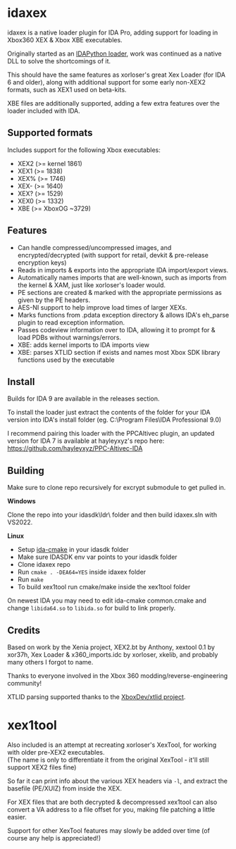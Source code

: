 # idaxex

idaxex is a native loader plugin for IDA Pro, adding support for loading in Xbox360 XEX & Xbox XBE executables.

Originally started as an [IDAPython loader](https://github.com/emoose/reversing/blob/master/xbox360.py), work was continued as a native DLL to solve the shortcomings of it.

This should have the same features as xorloser's great Xex Loader (for IDA 6 and older), along with additional support for some early non-XEX2 formats, such as XEX1 used on beta-kits.

XBE files are additionally supported, adding a few extra features over the loader included with IDA.

## Supported formats

Includes support for the following Xbox executables:
- XEX2 (>= kernel 1861)
- XEX1 (>= 1838)
- XEX% (>= 1746)
- XEX- (>= 1640)
- XEX? (>= 1529)
- XEX0 (>= 1332)
- XBE (>= XboxOG ~3729)

## Features

- Can handle compressed/uncompressed images, and encrypted/decrypted (with support for retail, devkit & pre-release encryption keys)
- Reads in imports & exports into the appropriate IDA import/export views.
- Automatically names imports that are well-known, such as imports from the kernel & XAM, just like xorloser's loader would.
- PE sections are created & marked with the appropriate permissions as given by the PE headers.
- AES-NI support to help improve load times of larger XEXs.
- Marks functions from .pdata exception directory & allows IDA's eh_parse plugin to read exception information.
- Passes codeview information over to IDA, allowing it to prompt for & load PDBs without warnings/errors.
- XBE: adds kernel imports to IDA imports view
- XBE: parses XTLID section if exists and names most Xbox SDK library functions used by the executable

## Install
Builds for IDA 9 are available in the releases section.

To install the loader just extract the contents of the folder for your IDA version into IDA's install folder (eg. C:\Program Files\IDA Professional 9.0\)

I recommend pairing this loader with the PPCAltivec plugin, an updated version for IDA 7 is available at hayleyxyz's repo here: https://github.com/hayleyxyz/PPC-Altivec-IDA

## Building

Make sure to clone repo recursively for excrypt submodule to get pulled in.

**Windows**

Clone the repo into your idasdk\ldr\ folder and then build idaxex.sln with VS2022.

**Linux**

- Setup [ida-cmake](https://github.com/allthingsida/ida-cmake) in your idasdk folder
- Make sure IDASDK env var points to your idasdk folder
- Clone idaxex repo
- Run `cmake . -DEA64=YES` inside idaxex folder
- Run `make`
- To build xex1tool run cmake/make inside the xex1tool folder

On newest IDA you may need to edit ida-cmake common.cmake and change `libida64.so` to `libida.so` for build to link properly.

## Credits
Based on work by the Xenia project, XEX2.bt by Anthony, xextool 0.1 by xor37h, Xex Loader & x360_imports.idc by xorloser, xkelib, and probably many others I forgot to name.

Thanks to everyone involved in the Xbox 360 modding/reverse-engineering community!

XTLID parsing supported thanks to the [XboxDev/xtlid project](https://github.com/XboxDev/xtlid).

# xex1tool
Also included is an attempt at recreating xorloser's XexTool, for working with older pre-XEX2 executables.  
(The name is only to differentiate it from the original XexTool - it'll still support XEX2 files fine)

So far it can print info about the various XEX headers via `-l`, and extract the basefile (PE/XUIZ) from inside the XEX.

For XEX files that are both decrypted & decompressed xex1tool can also convert a VA address to a file offset for you, making file patching a little easier.

Support for other XexTool features may slowly be added over time (of course any help is appreciated!)
